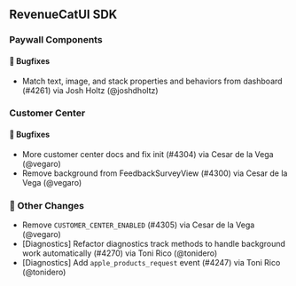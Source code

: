 ## RevenueCatUI SDK
### Paywall Components
#### 🐞 Bugfixes
* Match text, image, and stack properties and behaviors from dashboard (#4261) via Josh Holtz (@joshdholtz)
### Customer Center
#### 🐞 Bugfixes
* More customer center docs and fix init (#4304) via Cesar de la Vega (@vegaro)
* Remove background from FeedbackSurveyView (#4300) via Cesar de la Vega (@vegaro)

### 🔄 Other Changes
* Remove `CUSTOMER_CENTER_ENABLED` (#4305) via Cesar de la Vega (@vegaro)
* [Diagnostics] Refactor diagnostics track methods to handle background work automatically (#4270) via Toni Rico (@tonidero)
* [Diagnostics] Add `apple_products_request` event (#4247) via Toni Rico (@tonidero)
